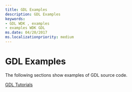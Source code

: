 ```yaml
---
title: GDL Examples
description: GDL Examples
keywords:
- GDL WDK , examples
- examples WDK GDL
ms.date: 04/20/2017
ms.localizationpriority: medium
---
```


# GDL Examples


The following sections show examples of GDL source code.

[GDL Tutorials](gdl-tutorials.md)

 

 




